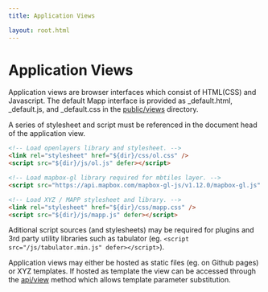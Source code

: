```yaml
---
title: Application Views

layout: root.html
---
```


# Application Views

Application views are browser interfaces which consist of HTML(CSS) and Javascript. The default Mapp interface is provided as _default.html, _default.js, and _default.css in the [public/views](https://github.com/GEOLYTIX/xyz/tree/master/public/views) directory.

A series of stylesheet and script must be referenced in the document head of the application view.

```html
<!-- Load openlayers library and stylesheet. -->
<link rel="stylesheet" href="${dir}/css/ol.css" />
<script src="${dir}/js/ol.js" defer></script>

<!-- Load mapbox-gl library required for mbtiles layer. -->
<script src="https://api.mapbox.com/mapbox-gl-js/v1.12.0/mapbox-gl.js" defer></script>

<!-- Load XYZ / MAPP stylesheet and library. -->
<link rel="stylesheet" href="${dir}/css/mapp.css" />
<script src="${dir}/js/mapp.js" defer></script>
```

Aditional script sources (and stylesheets) may be required for plugins and 3rd party utility libraries such as tabulator (eg. `<script src="/js/tabulator.min.js" defer></script>`).

Application views may either be hosted as static files (eg. on Github pages) or XYZ templates. If hosted as template the view can be accessed through the [api/view](/xyz/docs/develop/api/view/) method which allows template parameter substitution.